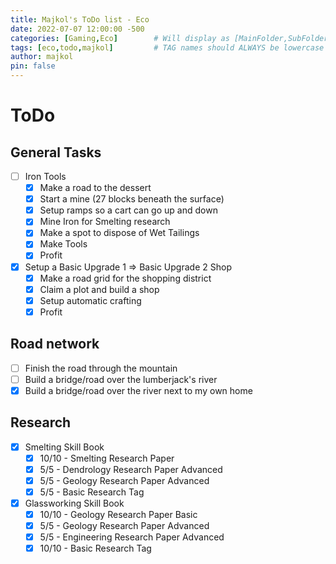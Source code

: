 ```yaml
---
title: Majkol's ToDo list - Eco
date: 2022-07-07 12:00:00 -500
categories: [Gaming,Eco]        # Will display as [MainFolder,SubFolder] on the in the categories tab
tags: [eco,todo,majkol]         # TAG names should ALWAYS be lowercase and in an array
author: majkol
pin: false
---
```


<!-- markdownlint-disable MD025 -->

# ToDo

## General Tasks

- [ ] Iron Tools
  - [X] Make a road to the dessert
  - [X] Start a mine (27 blocks beneath the surface)
  - [X] Setup ramps so a cart can go up and down
  - [X] Mine Iron for Smelting research
  - [X] Make a spot to dispose of Wet Tailings
  - [X] Make Tools
  - [X] Profit
- [X] Setup a Basic Upgrade 1 => Basic Upgrade 2 Shop
  - [X] Make a road grid for the shopping district
  - [X] Claim a plot and build a shop
  - [X] Setup automatic crafting
  - [X] Profit

## Road network

- [ ] Finish the road through the mountain
- [ ] Build a bridge/road over the lumberjack's river
- [X] Build a bridge/road over the river next to my own home

## Research

- [X] Smelting Skill Book
  - [X] 10/10 - Smelting Research Paper
  - [X] 5/5 - Dendrology Research Paper Advanced
  - [X] 5/5 - Geology Research Paper Advanced
  - [X] 5/5 - Basic Research Tag
- [X] Glassworking Skill Book
  - [X] 10/10 - Geology Research Paper Basic
  - [X] 5/5 - Geology Research Paper Advanced
  - [X] 5/5 - Engineering Research Paper Advanced
  - [X] 10/10 - Basic Research Tag
